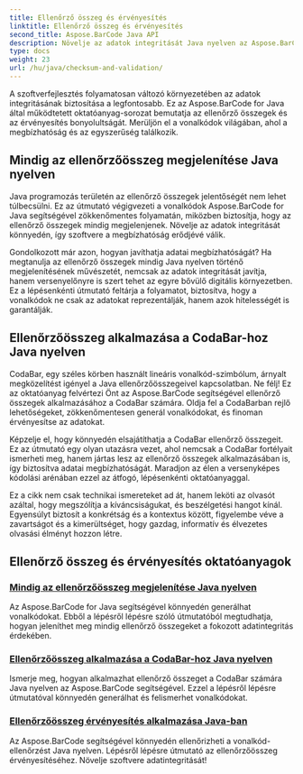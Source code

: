```yaml
---
title: Ellenőrző összeg és érvényesítés
linktitle: Ellenőrző összeg és érvényesítés
second_title: Aspose.BarCode Java API
description: Növelje az adatok integritását Java nyelven az Aspose.BarCode segítségével. Könnyedén generáljon vonalkódokat, mindig jelenítsen meg ellenőrző összegeket, és kezelje a CodaBar és az általános ellenőrzőösszeg érvényesítését.
type: docs
weight: 23
url: /hu/java/checksum-and-validation/
---
```



A szoftverfejlesztés folyamatosan változó környezetében az adatok integritásának biztosítása a legfontosabb. Ez az Aspose.BarCode for Java által működtetett oktatóanyag-sorozat bemutatja az ellenőrző összegek és az érvényesítés bonyolultságát. Merüljön el a vonalkódok világában, ahol a megbízhatóság és az egyszerűség találkozik.

## Mindig az ellenőrzőösszeg megjelenítése Java nyelven

Java programozás területén az ellenőrző összegek jelentőségét nem lehet túlbecsülni. Ez az útmutató végigvezeti a vonalkódok Aspose.BarCode for Java segítségével zökkenőmentes folyamatán, miközben biztosítja, hogy az ellenőrző összegek mindig megjelenjenek. Növelje az adatok integritását könnyedén, így szoftvere a megbízhatóság erődjévé válik.

Gondolkozott már azon, hogyan javíthatja adatai megbízhatóságát? Ha megtanulja az ellenőrző összegek mindig Java nyelven történő megjelenítésének művészetét, nemcsak az adatok integritását javítja, hanem versenyelőnyre is szert tehet az egyre bővülő digitális környezetben. Ez a lépésenkénti útmutató feltárja a folyamatot, biztosítva, hogy a vonalkódok ne csak az adatokat reprezentálják, hanem azok hitelességét is garantálják.

## Ellenőrzőösszeg alkalmazása a CodaBar-hoz Java nyelven

CodaBar, egy széles körben használt lineáris vonalkód-szimbólum, árnyalt megközelítést igényel a Java ellenőrzőösszegeivel kapcsolatban. Ne félj! Ez az oktatóanyag felvértezi Önt az Aspose.BarCode segítségével ellenőrző összegek alkalmazásához a CodaBar számára. Oldja fel a CodaBarban rejlő lehetőségeket, zökkenőmentesen generál vonalkódokat, és finoman érvényesítse az adatokat.

Képzelje el, hogy könnyedén elsajátíthatja a CodaBar ellenőrző összegeit. Ez az útmutató egy olyan utazásra vezet, ahol nemcsak a CodaBar fortélyait ismerheti meg, hanem jártas lesz az ellenőrző összegek alkalmazásában is, így biztosítva adatai megbízhatóságát. Maradjon az élen a versenyképes kódolási arénában ezzel az átfogó, lépésenkénti oktatóanyaggal.

Ez a cikk nem csak technikai ismereteket ad át, hanem leköti az olvasót azáltal, hogy megszólítja a kíváncsiságukat, és beszélgetési hangot kínál. Egyensúlyt biztosít a konkrétság és a kontextus között, figyelembe véve a zavartságot és a kimerültséget, hogy gazdag, informatív és élvezetes olvasási élményt hozzon létre.
## Ellenőrző összeg és érvényesítés oktatóanyagok
### [Mindig az ellenőrzőösszeg megjelenítése Java nyelven](./always-showing-checksum/)
Az Aspose.BarCode for Java segítségével könnyedén generálhat vonalkódokat. Ebből a lépésről lépésre szóló útmutatóból megtudhatja, hogyan jeleníthet meg mindig ellenőrző összegeket a fokozott adatintegritás érdekében.
### [Ellenőrzőösszeg alkalmazása a CodaBar-hoz Java nyelven](./applying-checksum-codabar/)
Ismerje meg, hogyan alkalmazhat ellenőrző összeget a CodaBar számára Java nyelven az Aspose.BarCode segítségével. Ezzel a lépésről lépésre útmutatóval könnyedén generálhat és felismerhet vonalkódokat.
### [Ellenőrzőösszeg érvényesítés alkalmazása Java-ban](./applying-checksum-validation/)
Az Aspose.BarCode segítségével könnyedén ellenőrizheti a vonalkód-ellenőrzést Java nyelven. Lépésről lépésre útmutató az ellenőrzőösszeg érvényesítéséhez. Növelje szoftvere adatintegritását!